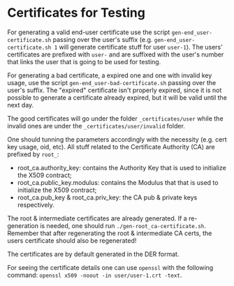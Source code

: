 # Certificates for Testing

For generating a valid end-user certificate use the script `gen-end_user-certificate.sh` passing
over the user's suffix (e.g. `gen-end_user-certificate.sh 1` will generate certificate stuff for
user `user-1`). The users' certificates are prefixed with `user-` and are suffixed with the user's
number that links the user that is going to be used for testing.

For generating a bad certificate, a expired one and one with invalid key usage, use the script
`gen-end_user-bad-certificate.sh` passing over the user's suffix. The "expired" certificate isn't
properly expired, since it is not possible to generate a certificate already expired, but it will be
valid until the next day.

The good certificates will go under the folder `_certificates/user` while the invalid ones are under
the `_certificates/user/invalid` folder.

One should tunning the parameters accordingly with the necessity (e.g. cert key usage, oid, etc).
All stuff related to the Certificate Authority (CA) are prefixed by `root_`:

- root_ca.authority_key: contains the Authority Key that is used to initialize the X509 contract;
- root_ca.public_key.modulus: contains the Modulus that that is used to initialize the X509
  contract;
- root_ca.pub_key & root_ca.priv_key: the CA pub & private keys respectively.

The root & intermediate certificates are already generated. If a re-generation is needed, one should
run `./gen-root_ca-certificate.sh`. Remember that after regenerating the root & intermediate CA
certs, the users certificate should also be regenerated!

The certificates are by default generated in the DER format.

For seeing the certificate details one can use `openssl` with the following command:
`openssl x509 -noout -in user/user-1.crt -text`.
